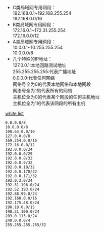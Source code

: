* C类局域网专用网段：  
  192.168.0.1~192.168.255.254    
  192.168.0.0/16
* B类局域网专用网段：  
  172.16.0.1~172.31.255.254  
  172.16.0.0/12
* A类局域网专用网段：  
  10.0.0.1~10.255.255.254  
  10.0.0.0/8
* 几个特殊的IP地址：  
  127.0.0.1:本地回路测试地址  
  255.255.255.255:代表广播地址  
  0.0.0.0:代表任何网络  
  网络号全为0的代表本地网络和本地网段  
  网络号全为1的代表所有的网络  
  主机位全为0的代表某个网段的任何主机地址  
  主机位全为1的代表该网段的所有主机  

[white list](https://www.iana.org/assignments/iana-ipv4-special-registry/iana-ipv4-special-registry.xhtml)
~~~
0.0.0.0/8
10.0.0.0/8
100.64.0.0/10
127.0.0.0/8
169.254.0.0/16
172.16.0.0/12
192.0.0.0/24
192.0.0.0/29
192.0.0.8/32
192.0.0.9/32
192.0.0.10/32
192.0.0.170/32
192.0.0.171/32
192.0.2.0/24
192.31.196.0/24
192.52.193.0/24
192.88.99.0/24
192.168.0.0/16
192.175.48.0/24
198.18.0.0/15
198.51.100.0/24
203.0.113.0/24
240.0.0.0/4
255.255.255.255/32
~~~
